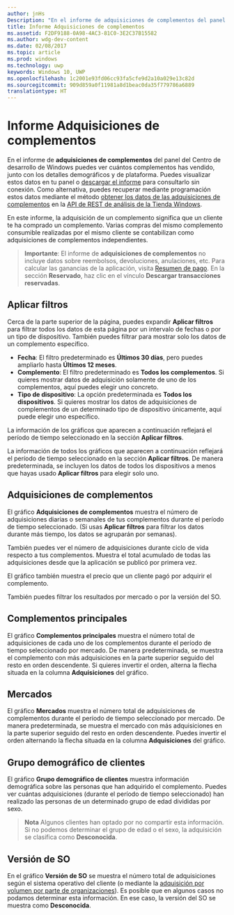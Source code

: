 ```yaml
---
author: jnHs
Description: "En el informe de adquisiciones de complementos del panel del Centro de desarrollo de Windows puedes ver cuántos complementos has vendido, junto con los detalles demográficos y de plataforma."
title: Informe Adquisiciones de complementos
ms.assetid: F2DF9188-0A98-4AC3-81C0-3E2C37B15582
ms.author: wdg-dev-content
ms.date: 02/08/2017
ms.topic: article
ms.prod: windows
ms.technology: uwp
keywords: Windows 10, UWP
ms.openlocfilehash: 1c2001e93fd06cc93fa5cfe9d2a10a029e13c82d
ms.sourcegitcommit: 909d859a0f11981a8d1beac0da35f779786a6889
translationtype: HT
---
```

# <a name="add-on-acquisitions-report"></a>Informe Adquisiciones de complementos


En el informe de **adquisiciones de complementos** del panel del Centro de desarrollo de Windows puedes ver cuántos complementos has vendido, junto con los detalles demográficos y de plataforma. Puedes visualizar estos datos en tu panel o [descargar el informe](download-analytic-reports.md) para consultarlo sin conexión. Como alternativa, puedes recuperar mediante programación estos datos mediante el método [obtener los datos de las adquisiciones de complementos](../monetize/get-in-app-acquisitions.md) en la [API de REST de análisis de la Tienda Windows](../monetize/access-analytics-data-using-windows-store-services.md).

En este informe, la adquisición de un complemento significa que un cliente te ha comprado un complemento. Varias compras del mismo complemento consumible realizadas por el mismo cliente se contabilizan como adquisiciones de complementos independientes.

> **Importante**: El informe de **adquisiciones de complementos** no incluye datos sobre reembolsos, devoluciones, anulaciones, etc. Para calcular las ganancias de la aplicación, visita [Resumen de pago](payout-summary.md). En la sección **Reservado**, haz clic en el vínculo **Descargar transacciones reservadas**.

## <a name="apply-filters"></a>Aplicar filtros


Cerca de la parte superior de la página, puedes expandir **Aplicar filtros** para filtrar todos los datos de esta página por un intervalo de fechas o por un tipo de dispositivo. También puedes filtrar para mostrar solo los datos de un complemento específico.

-   **Fecha**: El filtro predeterminado es **Últimos 30 días**, pero puedes ampliarlo hasta **Últimos 12 meses**.
-   **Complemento**: El filtro predeterminado es **Todos los complementos**. Si quieres mostrar datos de adquisición solamente de uno de los complementos, aquí puedes elegir uno concreto.
-   **Tipo de dispositivo**: La opción predeterminada es **Todos los dispositivos**. Si quieres mostrar los datos de adquisiciones de complementos de un determinado tipo de dispositivo únicamente, aquí puede elegir uno específico.

La información de los gráficos que aparecen a continuación reflejará el período de tiempo seleccionado en la sección **Aplicar filtros**.

La información de todos los gráficos que aparecen a continuación reflejará el período de tiempo seleccionado en la sección **Aplicar filtros**. De manera predeterminada, se incluyen los datos de todos los dispositivos a menos que hayas usado **Aplicar filtros** para elegir solo uno.

## <a name="add-on-acquisitions"></a>Adquisiciones de complementos


El gráfico **Adquisiciones de complementos** muestra el número de adquisiciones diarias o semanales de tus complementos durante el período de tiempo seleccionado. (Si usas **Aplicar filtros** para filtrar los datos durante más tiempo, los datos se agruparán por semanas).

También puedes ver el número de adquisiciones durante ciclo de vida respecto a tus complementos. Muestra el total acumulado de todas las adquisiciones desde que la aplicación se publicó por primera vez.

El gráfico también muestra el precio que un cliente pagó por adquirir el complemento.

También puedes filtrar los resultados por mercado o por la versión del SO.

## <a name="top-add-ons"></a>Complementos principales

El gráfico **Complementos principales** muestra el número total de adquisiciones de cada uno de los complementos durante el período de tiempo seleccionado por mercado. De manera predeterminada, se muestra el complemento con más adquisiciones en la parte superior seguido del resto en orden descendente. Si quieres invertir el orden, alterna la flecha situada en la columna **Adquisiciones** del gráfico.

## <a name="markets"></a>Mercados

El gráfico **Mercados** muestra el número total de adquisiciones de complementos durante el período de tiempo seleccionado por mercado. De manera predeterminada, se muestra el mercado con más adquisiciones en la parte superior seguido del resto en orden descendente. Puedes invertir el orden alternando la flecha situada en la columna **Adquisiciones** del gráfico.

## <a name="customer-demographic"></a>Grupo demográfico de clientes

El gráfico **Grupo demográfico de clientes** muestra información demográfica sobre las personas que han adquirido el complemento. Puedes ver cuántas adquisiciones (durante el período de tiempo seleccionado) han realizado las personas de un determinado grupo de edad divididas por sexo.

> **Nota** Algunos clientes han optado por no compartir esta información. Si no podemos determinar el grupo de edad o el sexo, la adquisición se clasifica como **Desconocida**.

## <a name="os-version"></a>Versión de SO

En el gráfico **Versión de SO** se muestra el número total de adquisiciones según el sistema operativo del cliente (o mediante la [adquisición por volumen por parte de organizaciones](organizational-licensing.md)). Es posible que en algunos casos no podamos determinar esta información. En ese caso, la versión del SO se muestra como **Desconocida**.

 

 
